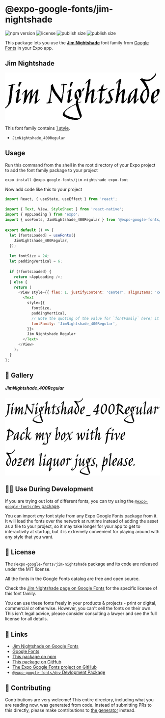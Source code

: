 # @expo-google-fonts/jim-nightshade

![npm version](https://flat.badgen.net/npm/v/@expo-google-fonts/jim-nightshade)
![license](https://flat.badgen.net/github/license/expo/google-fonts)
![publish size](https://flat.badgen.net/packagephobia/install/@expo-google-fonts/jim-nightshade)
![publish size](https://flat.badgen.net/packagephobia/publish/@expo-google-fonts/jim-nightshade)

This package lets you use the [**Jim Nightshade**](https://fonts.google.com/specimen/Jim+Nightshade) font family from [Google Fonts](https://fonts.google.com/) in your Expo app.

## Jim Nightshade

![Jim Nightshade](./font-family.png)

This font family contains [1 style](#-gallery).

- `JimNightshade_400Regular`

## Usage

Run this command from the shell in the root directory of your Expo project to add the font family package to your project
```sh
expo install @expo-google-fonts/jim-nightshade expo-font
```

Now add code like this to your project
```js
import React, { useState, useEffect } from 'react';

import { Text, View, StyleSheet } from 'react-native';
import { AppLoading } from 'expo';
import { useFonts, JimNightshade_400Regular } from '@expo-google-fonts/jim-nightshade';

export default () => {
  let [fontsLoaded] = useFonts({
    JimNightshade_400Regular,
  });

  let fontSize = 24;
  let paddingVertical = 6;

  if (!fontsLoaded) {
    return <AppLoading />;
  } else {
    return (
      <View style={{ flex: 1, justifyContent: 'center', alignItems: 'center' }}>
        <Text
          style={{
            fontSize,
            paddingVertical,
            // Note the quoting of the value for `fontFamily` here; it expects a string!
            fontFamily: 'JimNightshade_400Regular',
          }}>
          Jim Nightshade Regular
        </Text>
      </View>
    );
  }
};

```

## 🔡 Gallery

##### JimNightshade_400Regular
![JimNightshade_400Regular](./JimNightshade_400Regular.ttf.png)


## 👩‍💻 Use During Development

If you are trying out lots of different fonts, you can try using the [`@expo-google-fonts/dev` package](https://github.com/expo/google-fonts/tree/master/font-packages/dev#readme).

You can import *any* font style from any Expo Google Fonts package from it. It will load the fonts
over the network at runtime instead of adding the asset as a file to your project, so it may take longer
for your app to get to interactivity at startup, but it is extremely convenient
for playing around with any style that you want.

## 📖 License

The `@expo-google-fonts/jim-nightshade` package and its code are released under the MIT license.

All the fonts in the Google Fonts catalog are free and open source.

Check the [Jim Nightshade page on Google Fonts](https://fonts.google.com/specimen/Jim+Nightshade) for the specific license of this font family.

You can use these fonts freely in your products & projects - print or digital, commercial or otherwise. However, you can't sell the fonts on their own. This isn't legal advice, please consider consulting a lawyer and see the full license for all details.

## 🔗 Links

- [Jim Nightshade on Google Fonts](https://fonts.google.com/specimen/Jim+Nightshade)
- [Google Fonts](https://fonts.google.com/)
- [This package on npm](https://www.npmjs.com/package/@expo-google-fonts/jim-nightshade)
- [This package on GitHub](https://github.com/expo/google-fonts/tree/master/font-packages/jim-nightshade)
- [The Expo Google Fonts project on GitHub](https://github.com/expo/google-fonts)
- [`@expo-google-fonts/dev` Devlopment Package](https://github.com/expo/google-fonts/tree/master/font-packages/dev)

## 🤝 Contributing

Contributions are very welcome! This entire directory, including what you are reading now, was generated from code. Instead of submitting PRs to this directly, please make contributions to [the generator](https://github.com/expo/google-fonts/tree/master/packages/generator) instead.
